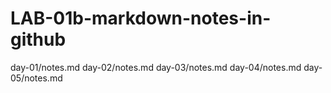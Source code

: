 # LAB-01b-markdown-notes-in-github

day-01/notes.md
day-02/notes.md
day-03/notes.md
day-04/notes.md
day-05/notes.md

